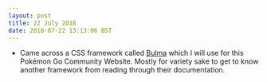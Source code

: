 ```yaml
---
layout: post
title: 22 July 2018 
date: 2018-07-22 13:13:06 BST
---
```

+ Came across a CSS framework called [Bulma](https://bulma.io) which I will use for this Pokémon Go Community Website. Mostly for variety sake to get to know another framework from reading through their documentation. 
